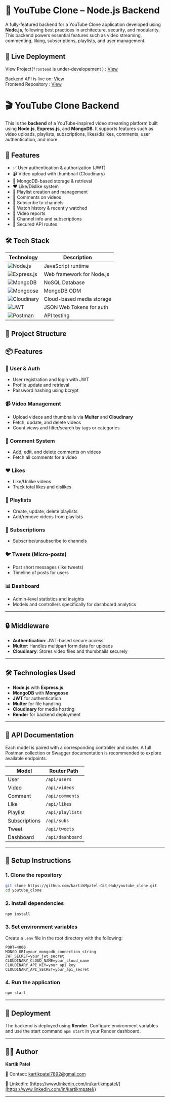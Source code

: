 
# 🎥 YouTube Clone – Node.js Backend

A fully-featured backend for a YouTube Clone application developed using **Node.js**, following best practices in architecture, security, and modularity. This backend powers essential features such as video streaming, commenting, liking, subscriptions, playlists, and user management.



## 🚀 Live Deployment

View Project(`frontend` is under-developement  ) : [View](https://kartikmpatelyoutubeclone.netlify.app/)

Backend API is live on: [View](https://youtube-clone-mitq.onrender.com)
<br>
Frontend Repository : [View](https://github.com/kartikMpatel-Git-Hub/youtube_clone_react)

# 🎬 YouTube Clone Backend

This is the **backend** of a YouTube-inspired video streaming platform built using **Node.js**, **Express.js**, and **MongoDB**. It supports features such as video uploads, playlists, subscriptions, likes/dislikes, comments, user authentication, and more.

## 🚀 Features

- ✅ User authentication & authorization (JWT)
- 📹 Video upload with thumbnail (Cloudinary)
- 💾 MongoDB-based storage & retrieval
- ❤️ Like/Dislike system
- 📁 Playlist creation and management
- 💬 Comments on videos
- 🔔 Subscribe to channels
- 📜 Watch history & recently watched
- 🧾 Video reports
- 👤 Channel info and subscriptions
- 🔐 Secured API routes

## 🛠️ Tech Stack

| Technology | Description |
|-----------|-------------|
| ![Node.js](https://img.shields.io/badge/Node.js-339933?style=for-the-badge&logo=nodedotjs&logoColor=white) | JavaScript runtime |
| ![Express.js](https://img.shields.io/badge/Express.js-000000?style=for-the-badge&logo=express&logoColor=white) | Web framework for Node.js |
| ![MongoDB](https://img.shields.io/badge/MongoDB-4EA94B?style=for-the-badge&logo=mongodb&logoColor=white) | NoSQL Database |
| ![Mongoose](https://img.shields.io/badge/Mongoose-880000?style=for-the-badge&logo=mongoose&logoColor=white) | MongoDB ODM |
| ![Cloudinary](https://img.shields.io/badge/Cloudinary-3448C5?style=for-the-badge&logo=cloudinary&logoColor=white) | Cloud-based media storage |
| ![JWT](https://img.shields.io/badge/JWT-000000?style=for-the-badge&logo=jsonwebtokens&logoColor=white) | JSON Web Tokens for auth |
| ![Postman](https://img.shields.io/badge/Postman-FF6C37?style=for-the-badge&logo=postman&logoColor=white) | API testing |

## 📂 Project Structure





## 📦 Features

### 👥 User & Auth
- User registration and login with JWT
- Profile update and retrieval
- Password hashing using bcrypt

### 📹 Video Management
- Upload videos and thumbnails via **Multer** and **Cloudinary**
- Fetch, update, and delete videos
- Count views and filter/search by tags or categories

### 💬 Comment System
- Add, edit, and delete comments on videos
- Fetch all comments for a video

### ❤️ Likes
- Like/Unlike videos
- Track total likes and dislikes

### 📃 Playlists
- Create, update, delete playlists
- Add/remove videos from playlists

### 🔔 Subscriptions
- Subscribe/unsubscribe to channels

### 🐦 Tweets (Micro-posts)
- Post short messages (like tweets)
- Timeline of posts for users

### 📊 Dashboard
- Admin-level statistics and insights
- Models and controllers specifically for dashboard analytics

---

## 🔒 Middleware

- **Authentication**: JWT-based secure access
- **Multer**: Handles multipart form data for uploads
- **Cloudinary**: Stores video files and thumbnails securely

---

## 🛠️ Technologies Used

- **Node.js** with **Express.js**
- **MongoDB** with **Mongoose**
- **JWT** for authentication
- **Multer** for file handling
- **Cloudinary** for media hosting
- **Render** for backend deployment

---

## 🧪 API Documentation

Each model is paired with a corresponding controller and router. A full Postman collection or Swagger documentation is recommended to explore available endpoints.

| Model         | Router Path        |
|---------------|--------------------|
| User          | `/api/users`       |
| Video         | `/api/videos`      |
| Comment       | `/api/comments`    |
| Like          | `/api/likes`       |
| Playlist      | `/api/playlists`   |
| Subscriptions | `/api/subs`        |
| Tweet         | `/api/tweets`      |
| Dashboard     | `/api/dashboard`   |

---

## 🧾 Setup Instructions

### 1. Clone the repository
```bash
git clone https://github.com/kartikMpatel-Git-Hub/youtube_clone.git
cd youtube_clone
````

### 2. Install dependencies

```bash
npm install
```

### 3. Set environment variables

Create a `.env` file in the root directory with the following:

```
PORT=4000
MONGO_URI=your_mongodb_connection_string
JWT_SECRET=your_jwt_secret
CLOUDINARY_CLOUD_NAME=your_cloud_name
CLOUDINARY_API_KEY=your_api_key
CLOUDINARY_API_SECRET=your_api_secret
```

### 4. Run the application

```bash
npm start
```

---

## 📂 Deployment

The backend is deployed using **Render**. Configure environment variables and use the start command `npm start` in your Render dashboard.

---

## 🧑‍💻 Author

**Kartik Patel**

📧 Contact: [kartikpatel7892@gmal.com](mailto:kartikpatel7892@gmal.com)

🔗 LinkedIn: [https://www.linkedin.com/in/kartikmpatel/](https://www.linkedin.com/in/kartikmpatel/)

---
